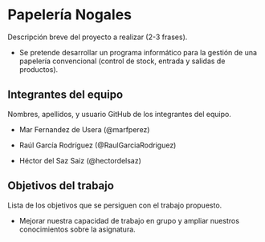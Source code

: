 # Papelería Nogales

Descripción breve del proyecto a realizar (2-3 frases).
- Se pretende desarrollar un programa informático para la gestión de una papelería convencional (control de stock, entrada y salidas de productos).
## Integrantes del equipo

Nombres, apellidos, y usuario GitHub de los integrantes del equipo.
- Mar Fernandez de Usera (@marfperez)

- Raúl García Rodríguez (@RaulGarciaRodriguez)

- Héctor del Saz Saiz (@hectordelsaz)

## Objetivos del trabajo

Lista de los objetivos que se persiguen con el trabajo propuesto.
- Mejorar nuestra capacidad de trabajo en grupo y ampliar nuestros conocimientos sobre la asignatura.
